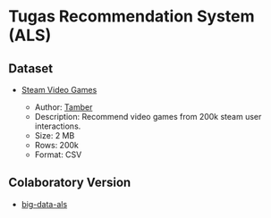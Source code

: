 # Tugas Recommendation System (ALS)

## Dataset

- [Steam Video Games](https://kaggle.com/tamber/steam-video-games)

  - Author: [Tamber](https://kaggle.com/tamber)
  - Description: Recommend video games from 200k steam user interactions.
  - Size: 2 MB
  - Rows: 200k
  - Format: CSV

## Colaboratory Version

- [big-data-als](https://colab.research.google.com/drive/1Uhrvrn6AdTUkXuiPnQmCcrqe4h0SvUk2)
